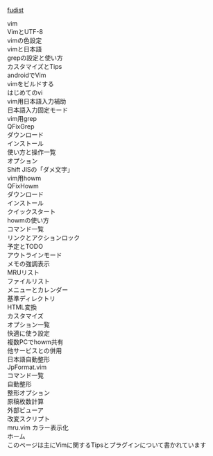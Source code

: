[fudist](https://sites.google.com/site/fudist/Home)<br/>

vim<br/>
VimとUTF-8<br/>
vimの色設定<br/>
vimと日本語<br/>
grepの設定と使い方<br/>
カスタマイズとTips<br/>
androidでVim<br/>
vimをビルドする<br/>
はじめてのvi<br/>
vim用日本語入力補助<br/>
日本語入力固定モード<br/>
vim用grep<br/>
QFixGrep<br/>
ダウンロード<br/>
インストール<br/>
使い方と操作一覧<br/>
オプション<br/>
Shift JISの「ダメ文字」<br/>
vim用howm<br/>
QFixHowm<br/>
ダウンロード<br/>
インストール<br/>
クイックスタート<br/>
howmの使い方<br/>
コマンド一覧<br/>
リンクとアクションロック<br/>
予定とTODO<br/>
アウトラインモード<br/>
メモの強調表示<br/>
MRUリスト<br/>
ファイルリスト<br/>
メニューとカレンダー<br/>
基準ディレクトリ<br/>
HTML変換<br/>
カスタマイズ<br/>
オプション一覧<br/>
快適に使う設定<br/>
複数PCでhowm共有<br/>
他サービスとの併用<br/>
日本語自動整形<br/>
JpFormat.vim<br/>
コマンド一覧<br/>
自動整形<br/>
整形オプション<br/>
原稿枚数計算<br/>
外部ビューア<br/>
改変スクリプト<br/>
mru.vim カラー表示化<br/>
ホーム<br/>
このページは主にVimに関するTipsとプラグインについて書かれています<br/>
